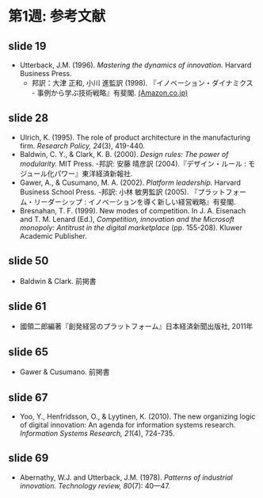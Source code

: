 # 第1週: 参考文献
## slide 19
- Utterback, J.M. (1996). _Mastering the dynamics of innovation._ Harvard Business Press. 
  - 邦訳：大津 正和, 小川 進監訳 (1998). 『イノベーション・ダイナミクス - 事例から学ぶ技術戦略』有斐閣. [(Amazon.co.jp)](http://amazon.co.jp/o/ASIN/4641160430/)

## slide 28
- Ulrich, K. (1995). The role of product architecture in the manufacturing firm. _Research Policy, 24_(3), 419-440.
- Baldwin, C. Y., & Clark, K. B. (2000). _Design rules: The power of modularity._ MIT Press.
  -邦訳: 安藤 晴彦訳 (2004).『デザイン・ルール : モジュール化パワー』東洋経済新報社.
- Gawer, A., & Cusumano, M. A. (2002). _Platform leadership._ Harvard Business School Press.
  -邦訳: 小林 敏男監訳 (2005). 『プラットフォーム・リーダーシップ : イノベーションを導く新しい経営戦略』有斐閣.
- Bresnahan, T. F. (1999). New modes of competition. In J. A. Eisenach and T. M. Lenard (Ed.), _Competition, innovation and the Microsoft monopoly: Antitrust in the digital marketplace_ (pp. 155-208). Kluwer Academic Publisher.

## slide 50
- Baldwin & Clark. 前掲書
 
## slide 61
- 國領二郎編著『創発経営のプラットフォーム』日本経済新聞出版社, 2011年 

## slide 65
- Gawer & Cusumano. 前掲書

## slide 67
- Yoo, Y., Henfridsson, O., & Lyytinen, K. (2010). The new organizing logic of digital innovation: An agenda for information systems research. _Information Systems Research, 21_(4), 724-735.
 
## slide 69
- Abernathy, W.J. and Utterback, J.M. (1978). _Patterns of industrial innovation. Technology review, 80_(7): 40—47.

